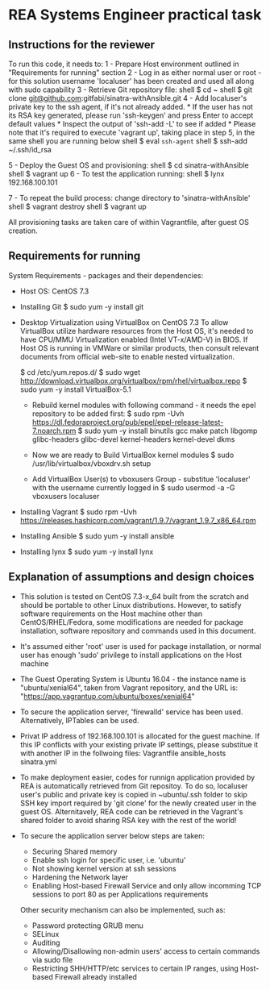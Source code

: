 REA Systems Engineer practical task
===================================

Instructions for the reviewer
-----------------------------

To run this code, it needs to:
1 - Prepare Host environment outlined in "Requirements for running" section
2 - Log in as either normal user or root - for this solution username 'localuser' has been created and used all along with sudo capability
3 - Retrieve Git repository file:
  shell $ cd ~
  shell $ git clone git@github.com:gitfabi/sinatra-withAnsible.git
4 - Add localuser's private key to the ssh agent, if it's not already added. 
    * If the user has not its RSA key generated, please run 'ssh-keygen' and press Enter to accept default values
    * Inspect the output of 'ssh-add -L' to see if added
    * Please note that it's required to execute 'vagrant up', taking place in step 5, in the same shell you are running below
    shell $ eval `ssh-agent`
    shell $ ssh-add ~/.ssh/id_rsa

5 - Deploy the Guest OS and provisioning: 
  shell $ cd sinatra-withAnsible
  shell $ vagrant up
6 - To test the application running:
  shell $ lynx 192.168.100.101    

7 - To repeat the build process:
    change directory to 'sinatra-withAnsible'
    shell $ vagrant destroy
    shell $ vagrant up

All provisioning tasks are taken care of within Vagrantfile, after guest OS creation.


Requirements for running
------------------------

System Requirements - packages and their dependencies:

- Host OS: CentOS 7.3

- Installing Git
  $ sudo yum -y install git

- Desktop Virtualization using VirtualBox on CentOS 7.3
  To allow VirtualBox utilize hardware resources from the Host OS, it's needed to have CPU/MMU Virtualization enabled (Intel VT-x/AMD-V) in BIOS. 
  If Host OS is running in VMWare or similar products, then consult relevant documents from official web-site to enable nested virtualization.
                
  $ cd /etc/yum.repos.d/
  $ sudo wget http://download.virtualbox.org/virtualbox/rpm/rhel/virtualbox.repo
  $ sudo yum -y install VirtualBox-5.1

  * Rebuild kernel modules with following command - it needs the epel repository to be added first:
  $ sudo rpm -Uvh https://dl.fedoraproject.org/pub/epel/epel-release-latest-7.noarch.rpm
  $ sudo yum -y install binutils gcc make patch libgomp glibc-headers glibc-devel kernel-headers kernel-devel dkms
  * Now we are ready to Build VirtualBox kernel modules
  $ sudo /usr/lib/virtualbox/vboxdrv.sh setup

  * Add VirtualBox User(s) to vboxusers Group - substitue 'localuser' with the username currently logged in
  $ sudo usermod -a -G vboxusers localuser

- Installing Vagrant
  $ sudo rpm -Uvh https://releases.hashicorp.com/vagrant/1.9.7/vagrant_1.9.7_x86_64.rpm

- Installing Ansible
  $ sudo yum -y install ansible

- Installing lynx
  $ sudo yum -y install lynx



Explanation of assumptions and design choices
---------------------------------------------

- This solution is tested on CentOS 7.3-x_64 built from the scratch and should be portable to other Linux distributions. However, to satisfy software requirements on the Host machine other than CentOS/RHEL/Fedora, some modifications are needed for package installation, software repository and commands used in this document.

- It's assumed either 'root' user is used for package installation, or normal user has enough 'sudo' privilege to install applications on the Host machine


- The Guest Operating System is Ubuntu 16.04 - the instance name is "ubuntu/xenial64", taken from Vagrant repository, and the URL is: "https://app.vagrantup.com/ubuntu/boxes/xenial64"

- To secure the application server, 'firewalld' service has been used. Alternatively, IPTables can be used.

- Privat IP address of 192.168.100.101 is allocated for the guest machine. If this IP conflicts with your existing private IP settings, please substitue it with another IP in the follwoing files:
	Vagrantfile
	ansible_hosts
	sinatra.yml

- To make deployment easier, codes for runnign application provided by REA is automatically retrieved from Git repositoy. To do so, localuser user's public and private key is copied in ~ubuntu/.ssh folder to skip SSH key import required by 'git clone' for the newly created user in the guest OS. Alternitavely, REA code can be retrieved in the Vagrant's shared folder to avoid sharing RSA key with the rest of the world!


- To secure the application server below steps are taken:
  * Securing Shared memory
  * Enable ssh login for specific user, i.e. 'ubuntu'
  * Not showing kernel version at ssh sessions
  * Hardening the Network layer
  * Enabling Host-based Firewall Service and only allow incomming TCP sessions to port 80 as per Applications requirements

  Other security mechanism can also be implemented, such as:
  * Password protecting GRUB menu
  * SELinux
  * Auditing
  * Allowing/Disallowing non-admin users' access to certain commands via sudo file
  * Restricting SHH/HTTP/etc services to certain IP ranges, using Host-based Firewall already installed

